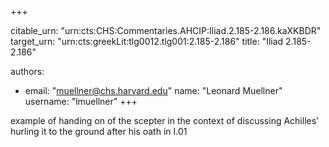 +++


citable_urn: "urn:cts:CHS:Commentaries.AHCIP:Iliad.2.185-2.186.kaXKBDR"
target_urn: "urn:cts:greekLit:tlg0012.tlg001:2.185-2.186"
title: "Iliad 2.185-2.186"

authors:
- email: "muellner@chs.harvard.edu"
  name: "Leonard Muellner"
  username: "lmuellner"
+++

<p>example of handing on of the scepter in the context of discussing Achilles’ hurling it to the ground after his oath in I.01</p>